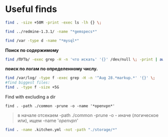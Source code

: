 # Useful finds

```bash
find . -size +50M -print -exec ls -lh {} \;
```

```bash
find ../redmine-1.3.1/ -name "*gemspecs*"
```

```bash
find /var -type d -name "*mysql*"
```

**Поиск по содержимому**

```bash
find /ПУТЬ/ -exec grep -H -n 'что искать' '{}' /dev/null \; -print | awk -F \: '{ print $1" - "$2 }'
```

**поиск по логам по определенному числу.**

```bash
find /var/log/ -type f -exec grep -H -n '^Aug 28.*markup.*' '{}' \;
#find biggest files:
find . -type f -size +5G
```

Find with excluding a dir

```
find . -path ./common -prune -o -name '*openvpn*'
```

> в начале отсекаем -path ./common -prune
> -o - иначе (логическое или), ищем
> -name '*openvpn*'

```bash
find . -name .kitchen.yml -not -path "./storage/*"
```
